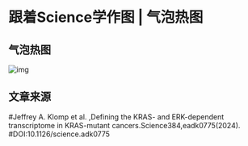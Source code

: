 # 跟着Science学作图 | 气泡热图



## **气泡热**图

![img](https://mmbiz.qpic.cn/mmbiz_png/oqFm3fd60T460OU3lE8ywfMpLniaA8XibicySoJWZxVyTgyJibQPJc0K7iabicDHyMib0cjN6maSH0KaCEnFxwsXpY1rg/640?wx_fmt=png&from=appmsg)

## 文章来源
#Jeffrey A. Klomp et al. ,Defining the KRAS- and ERK-dependent transcriptome in KRAS-mutant cancers.Science384,eadk0775(2024).
#DOI:10.1126/science.adk0775
